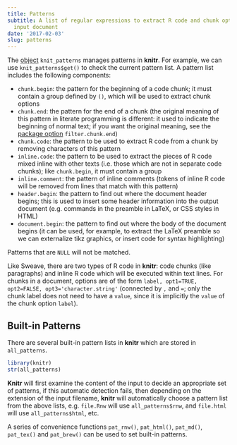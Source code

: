 ```yaml
---
title: Patterns
subtitle: A list of regular expressions to extract R code and chunk options from the
  input document
date: '2017-02-03'
slug: patterns
---
```


The [object](../objects) `knit_patterns` manages patterns in **knitr**. For example, we can use `knit_patterns$get()` to check the current pattern list. A pattern list includes the following components:

- `chunk.begin`: the pattern for the beginning of a code chunk; it must contain a group defined by `()`, which will be used to extract chunk options
- `chunk.end`: the pattern for the end of a chunk (the original meaning of this pattern in literate programming is different: it used to indicate the beginning of normal text; if you want the original meaning, see the [package option](../options/) `filter.chunk.end`)
- `chunk.code`: the pattern to be used to extract R code from a chunk by removing characters of this pattern
- `inline.code`: the pattern to be used to extract the pieces of R code mixed inline with other texts (i.e. those which are not in separate code chunks); like `chunk.begin`, it must contain a group 
- `inline.comment`: the pattern of inline comments (tokens of inline R code will be removed from lines that match with this pattern)
- `header.begin`: the pattern to find out where the document header begins; this is used to insert some header information into the output document (e.g. commands in the preamble in LaTeX, or CSS styles in HTML)
- `document.begin`: the pattern to find out where the body of the document begins (it can be used, for example, to extract the LaTeX preamble so we can externalize tikz graphics, or insert code for syntax highlighting)

Patterns that are `NULL` will not be matched.

Like Sweave, there are two types of R code in **knitr**: code chunks (like paragraphs) and inline R code which will be executed within text lines. For chunks in a document, options are of the form `label, opt1=TRUE, opt2=FALSE, opt3='character.string'` (connected by `,` and `=`; only the chunk label does not need to have a `value`, since it is implicitly the `value` of the chunk option `label`).

## Built-in Patterns

There are several built-in pattern lists in **knitr** which are stored in `all_patterns`.

```r
library(knitr)
str(all_patterns)
```

**Knitr** will first examine the content of the input to decide an appropriate set of patterns, if this automatic detection fails, then depending on the extension of the input filename, **knitr** will automatically choose a pattern list from the above lists, e.g. `file.Rnw` will use `all_patterns$rnw`, and `file.html` will use `all_patterns$html`, etc.

A series of convenience functions `pat_rnw()`, `pat_html()`, `pat_md()`, `pat_tex()` and `pat_brew()` can be used to set built-in patterns.
